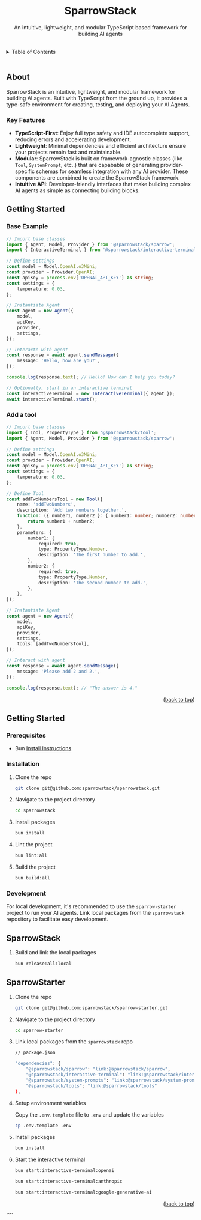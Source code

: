 <!-- README copied from https://raw.githubusercontent.com/othneildrew/Best-README-Template/master/README.md -->

<!-- PROJECT LOGO -->
<br />
<div align="center">
	<!-- <a href="https://github.com/DWC01/dapp-sandbox-contracts">
		<img src="/images/logo.png" alt="Logo" width="419" height="128">
	</a> -->
	<h1>SparrowStack</h1>
	<p>An intuitive, lightweight, and modular TypeScript based framework for building AI agents</p>
</div>

<!-- TABLE OF CONTENTS -->
<br/>
<details>
	<summary>Table of Contents</summary>
	<ol>
		<li>
			<a href="#about-the-project">About The Project</a>
			<ul>
				<li><a href="#built-with">Built With</a></li>
			</ul>
		</li>
		<li>
			<a href="#getting-started">Getting Started</a>
			<ul>
				<li><a href="#prerequisites">Prerequisites</a></li>
				<li><a href="#installation">Installation</a></li>
			</ul>
		</li>
		<li>
			<a href="#development">Development</a>
			<ul>
				<li><a href="#sparrowstack">SparrowStack</a></li>
				<li><a href="#sparrow-starter">SparrowStarter</a></li>
			</ul>
		</li>
	</ol>
</details>
<br/>

## About

SparrowStack is an intuitive, lightweight, and modular framework for building AI agents. Built with TypeScript from the ground up, it provides a type-safe environment for creating, testing, and deploying your AI Agents.

### Key Features

- **TypeScript-First**: Enjoy full type safety and IDE autocomplete support, reducing errors and accelerating development.
- **Lightweight**: Minimal dependencies and efficient architecture ensure your projects remain fast and maintainable.
- **Modular**: SparrowStack is built on framework-agnostic classes (like `Tool`, `SystemPrompt`, etc..) that are capabable of generating provider-specific schemas for seamless integration with any AI provider. These components are combined to create the SparrowStack framework.
- **Intuitive API**: Developer-friendly interfaces that make building complex AI agents as simple as connecting building blocks.

## Getting Started

### Base Example

```ts
// Import base classes
import { Agent, Model, Provider } from '@sparrowstack/sparrow';
import { InteractiveTerminal } from '@sparrowstack/interactive-terminal';

// Define settings
const model = Model.OpenAI.o3Mini;
const provider = Provider.OpenAI;
const apiKey = process.env['OPENAI_API_KEY'] as string;
const settings = {
	temperature: 0.03,
};

// Instantiate Agent
const agent = new Agent({
	model,
	apiKey,
	provider,
	settings,
});

// Interacte with agent
const response = await agent.sendMessage({
	message: 'Hello, how are you?',
});

console.log(response.text); // Hello! How can I help you today?

// Optionally, start in an interactive terminal
const interactiveTerminal = new InteractiveTerminal({ agent });
await interactiveTerminal.start();
```

### Add a tool

```ts
// Import base classes
import { Tool, PropertyType } from '@sparrowstack/tool';
import { Agent, Model, Provider } from '@sparrowstack/sparrow';

// Define settings
const model = Model.OpenAI.o3Mini;
const provider = Provider.OpenAI;
const apiKey = process.env['OPENAI_API_KEY'] as string;
const settings = {
	temperature: 0.03,
};

// Define Tool
const addTwoNumbersTool = new Tool({
	name: 'addTwoNumbers',
	description: 'Add two numbers together.',
	function: ({ number1, number2 }: { number1: number; number2: number }) => {
		return number1 + number2;
	},
	parameters: {
		number1: {
			required: true,
			type: PropertyType.Number,
			description: 'The first number to add.',
		},
		number2: {
			required: true,
			type: PropertyType.Number,
			description: 'The second number to add.',
		},
	},
});

// Instantiate Agent
const agent = new Agent({
	model,
	apiKey,
	provider,
	settings,
	tools: [addTwoNumbersTool],
});

// Interact with agent
const response = await agent.sendMessage({
	message: 'Please add 2 and 2.',
});

console.log(response.text); // "The answer is 4."
```

<p align="right">(<a href="#top">back to top</a>)</p>

<!-- GETTING STARTED -->

## Getting Started

### Prerequisites

- Bun [Install Instructions](https://bun.sh/docs/installation)

### Installation

1. Clone the repo

    ```sh
    git clone git@github.com:sparrowstack/sparrowstack.git
    ```

2. Navigate to the project directory

    ```sh
    cd sparrowstack
    ```

3. Install packages

    ```sh
    bun install
    ```

4. Lint the project

    ```sh
    bun lint:all
    ```

5. Build the project
    ```sh
    bun build:all
    ```

### Development

For local development, it's recommended to use the `sparrow-starter` project to run your AI agents. Link local packages from the `sparrowstack` repository to facilitate easy development.

## SparrowStack

1. Build and link the local packages

    ```sh
    bun release:all:local
    ```

## SparrowStarter

1.  Clone the repo

    ```sh
    git clone git@github.com:sparrowstack/sparrow-starter.git
    ```

2.  Navigate to the project directory

    ```sh
    cd sparrow-starter
    ```

3.  Link local packages from the `sparrowstack` repo

    ```sh
    // package.json

    "dependencies": {
        "@sparrowstack/sparrow": "link:@sparrowstack/sparrow",
        "@sparrowstack/interactive-terminal": "link:@sparrowstack/interactive-terminal",
        "@sparrowstack/system-prompts": "link:@sparrowstack/system-prompts",
        "@sparrowstack/tools": "link:@sparrowstack/tools"
    },
    ```

4.  Setup environment variables

    Copy the `.env.template` file to `.env` and update the variables

    ```sh
    cp .env.template .env
    ```

5.  Install packages

    ```sh
    bun install
    ```

6.  Start the interactive terminal
    ```sh
    bun start:interactive-terminal:openai
    ```
    ```sh
    bun start:interactive-terminal:anthropic
    ```
    ```sh
    bun start:interactive-terminal:google-generative-ai
    ```

<p align="right">(<a href="#top">back to top</a>)</p>
````
